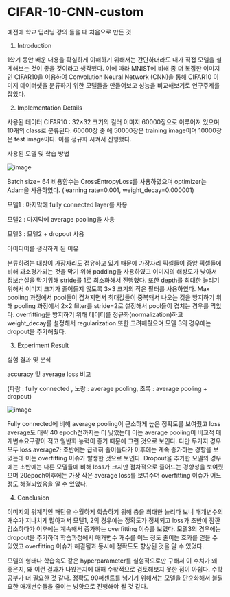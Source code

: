 # CIFAR-10-CNN-custom
예전에 학교 딥러닝 강의 들을 때 처음으로 만든 것 



1. Introduction 

1학기 동안 배운 내용을 확실하게 이해하기 위해서는 간단하더라도 내가 직접 모델을 설계해보는 것이 좋을 것이라고 생각했다. 이에 따라 MNIST에 비해 좀 더 복잡한 이미지인 CIFAR10을 이용하여 Convolution Neural Network (CNN)을 통해 CIFAR10 이미지 데이터셋을 분류하기 위한 모델들을 만들어보고 성능을 비교해보기로 연구주제를 잡았다.


2. Implementation Details

사용된 데이터 
CIFAR10 : 32×32 크기의 컬러 이미지 60000장으로 이루어져 있으며 10개의 class로 분류된다. 60000장 중
에 50000장은 training image이며 10000장은 test image이다. 이를 정규화 시켜서 진행했다. 

사용된 모델 및 학습 방법

![image](https://user-images.githubusercontent.com/73826816/132704447-6843cea6-df14-4c82-816e-58cc42dbfd78.png)


Batch size= 64
비용함수는 CrossEntropyLoss를 사용하였으며 optimizer는 Adam을 사용하였다.
(learning rate=0.001, weight_decay=0.000001)

모델1 : 마지막에 fully connected layer를 사용

모델2 : 마지막에 average pooling을 사용

모델3 : 모델2 + dropout 사용


아이디어를 생각하게 된 이유

분류하려는 대상이 가장자리도 점유하고 있기 때문에 가장자리 픽셀들이 중앙 픽셀들에 비해 과소평가되는 것을 막기 위해 padding을 사용하였고 이미지의 해상도가 낮아서 정보손실을 막기위해 stride를 1로 최소화해서 진행했다. 또한 depth를 최대한 늘리기 위해서 이미지 크기가 줄어들지 않도록 3×3 크기의 작은 필터를 사용하였다. Max pooling 과정에서 pool들이 겹쳐지면서 최대값들이 중복돼서 나오는 것을 방지하기 위해 pooling 과정에서 2×2 filter를 stride=2로 설정해서 pool들이 겹치는 경우를 막았다. overfitting을 방지하기 위해 데이터를 정규화(normalization)하고 weight_decay를 설정해서 regularization 또한 고려해줬으며 모델 3의 경우에는 dropout을 추가해줬다.

3. Experiment Result

실험 결과 및 분석

accuracy 및 average loss 비교

(파랑 : fully connected , 노랑 : average pooling, 초록 : average pooling + dropout)

![image](https://user-images.githubusercontent.com/73826816/132704589-f6ee79db-d30d-4d07-a052-639a14d3b9bb.png)


Fully connected에 비해 average pooling이 근소하게 높은 정확도를 보여줬고 loss average도 대략 40 epoch전까지는 더 낮았는데 이는 average pooling이 비교적 매개변수요구량이 적고 일반화 능력이 좋기 때문에 그런 것으로 보인다. 다만 두가지 경우 모두 loss average가 초반에는 급격히 줄어들다가 이후에는 계속 증가하는 경향을 보였는데 이는 overfitting 이슈가 발생한 것으로 보인다. Dropout을 추가한 모델의 경우에는 초반에는 다른 모델들에 비해 loss가 크지만 점차적으로 줄어드는 경향성을 보여줬으며 20epoch이후에는 가장 작은 average loss를 보여주며 overfitting 이슈가 어느정도 해결되었음을 알 수 있었다.

4. Conclusion

이미지의 위계적인 패턴을 수월하게 학습하기 위해 층을 최대한 늘리다 보니 매개변수의 개수가 지나치게 많아져서 모델1, 2의 경우에는 정확도가 정체되고 loss가 초반에 잠깐 감소하다가 이후에는 계속해서 증가하는 overfitting 이슈를 보였다. 모델3의 경우에는 dropout을 추가하여 학습과정에서 매개변수 개수를 어느 정도 줄이는 효과를 얻을 수 있었고 overfitting 이슈가 해결됨과 동시에 정확도도 향상된 것을 알 수 있었다.

모델의 형태나 학습속도 같은 hyperparameter를 실험적으로만 구해서 이 수치가 왜 좋은지, 왜 이런 결과가 나왔는지에 대해 수학적으로 검토해보지 못한 점이 아쉽다. 수학 공부가 더 필요한 것 같다. 정확도 90퍼센트를 넘기기 위해서는 모델을 단순화해서 불필요한 매개변수들을 줄이는 방향으로 진행해야 될 것 같다.
